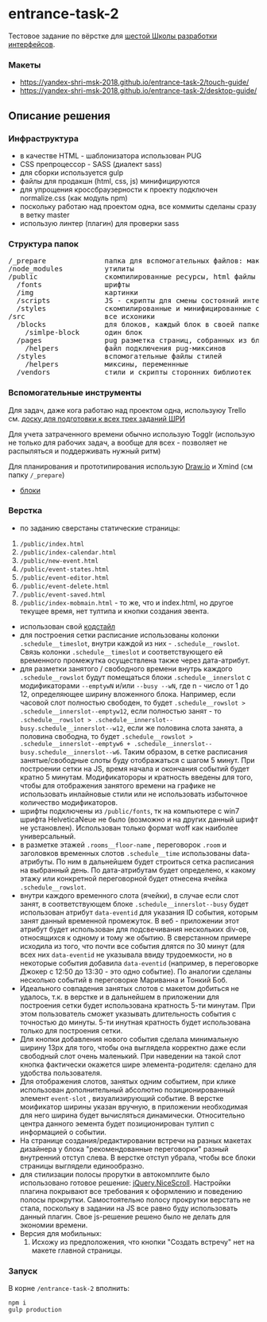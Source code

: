 # entrance-task-2
Тестовое задание по вёрстке для [шестой Школы разработки интерфейсов](https://academy.yandex.ru/events/frontend/shri_msk-2018/register/).

### Макеты
* https://yandex-shri-msk-2018.github.io/entrance-task-2/touch-guide/
* https://yandex-shri-msk-2018.github.io/entrance-task-2/desktop-guide/

## Описание решения

### Инфраструктура
* в качестве HTML - шаблонизатора использован PUG
* CSS препроцессор - SASS (диалект sass)
* для сборки используется gulp
* файлы для продакшн (html, css, js) минифицируются
* для упрощения кроссбраузерности к проекту подключен normalize.css (как модуль npm)
* поскольку работаю над проектом одна, все коммиты сделаны сразу в ветку master
* использую линтер (плагин) для проверки sass

### Структура папок
<pre>
/_prepare              папка для вспомогательных файлов: макеты, схема блоков и прочее
/node_modules          утилиты
/public                скомпилированные ресурсы, html файлы лежат в корне
  /fonts               шрифты
  /img                 картинки
  /scripts             JS - скрипты для смены состояний интерфейса
  /styles              скомпилированные и минифицированные стили
/src                   все исхоники
  /blocks              для блоков, каждый блок в своей папке
    /simlpe-block      один блок
  /pages               pug разметка страниц, собранных из блоков
    /helpers           файл подключения pug-миксинов
  /styles              вспомогательные файлы стилей
    /helpers           миксины, переменнные
  /vendors             стили и скрипты сторонних библиотек
</pre>

### Вспомогательные инструменты

Для задач, даже кога работаю над проектом одна, используюу Trello см. [доску для подготовки к всех трех заданий ШРИ](https://trello.com/b/H0OuhODB/%D0%BF%D0%BE%D0%B4%D0%B3%D0%BE%D1%82%D0%BE%D0%B2%D0%BA%D0%B0-%D0%BA-%D1%88%D1%80%D0%B8-2018-%D0%BC%D0%BE%D1%81%D0%BA%D0%B2%D0%B0)

Для учета затраченного времени обычно использую Togglr (использую не только для рабочих задач, а вообще для всех - позволяет не распыляться и поддерживать нужный ритм)

Для планирования и прототипирования использую [Draw.io](https://www.draw.io/) и Xmind (см папку ```/_prepare```)

* [блоки](https://github.com/2gnc/entrance-task-2/blob/master/_prepare/bem.xmind)

### Верстка
* по заданию сверстаны статические страницы: 
1. ```/public/index.html```
2. ```/public/index-calendar.html```
3. ```/public/new-event.html``` 
4. ```/public/event-states.html```
5. ```/public/event-editor.html```
6. ```/public/event-delete.html```
7. ```/public/event-saved.html```
8. ```/public/index-mobmain.html``` - то же, что и index.html, но другое текущее время, нет тултипа и кнопки создания эвента.

* использован свой [кодстайл](http://tgnc.ru/css-%D0%BA%D0%BE%D0%B4%D1%81%D1%82%D0%B0%D0%B9%D0%BB/)
* для построения сетки расписание использованы колонки ```.schedule__timeslot```, внутри каждой из них - ```.schedule__rowslot```. 
Связь колонки ```.schedule__timeslot``` и соответствующего ей временного промежутка осуществлена также через дата-атрибут.
* для разметки занятого / свободного времени внутрь каждого ```.schedule__rowslot``` будут помещаться блоки ```.schedule__innerslot``` 
с модификаторами ```--emptywN``` и/или ```--busy --wN```, где n - число от 1 до 12, определяющее ширину вложенного блока. Например, если часовой 
слот полностью свободен, то будет ```.schedule__rowslot > .schedule__innerslot--emptyw12```, если полностью занят - то ```.schedule__rowslot > .schedule__innerslot--busy.schedule__innerslot--w12```,
если же половина слота занята, а половина свободна, то будет ```.schedule__rowslot > .schedule__innerslot--emptyw6 + .schedule__innerslot--busy.schedule__innerslot--w6```. Таким образом, 
в сетке расписания занятые/свободные слоты буду отображаться с шагом 5 минут. При построении сетки на JS, время начала и окончания событий будет кратно 5 минутам.
Модификатороры и кратность введены для того, чтобы для отображения занятого времени на графике не использовать инлайновые стили или не использовать избыточное количество модификаторов.
* шрифты подключены из ```/public/fonts```, тк на компьютере с win7 шрифта HelveticaNeue не было (возможно и на других данный шрифт не установлен). Использован только формат woff как наиболее универсальный.
* в разметке этажей ```.rooms__floor-name``` , переговорок ```.room``` и заголовков временных слотов ```.schedule__time``` использованы data-атрибуты. По ним в дальнейшем будет строиться сетка расписания на выбранный день. По дата-атрибутам будет определено, к какому этажу или конкретной переговорной будет отнесена ячейка ```.schedule__rowslot```. 
* внутри каждого временного слота (ячейки), в случае если слот занят, в соответствующем блоке ``` .schedule__innerslot--busy ``` будет использован атрибут ``` data-eventid ``` для указания ID события, которым занят данный временной промежуток. В веб - приложении этот атрибут будет использован для подсвечивания нескольких div-ов, относящихся к одному и тому же обытию. 
В сверстанном примере исходила из того, что почти все события длятся по 30 минут (для всех них ```data-eventid``` не указывала ввиду трудоемкости, но в некоторые события добавила ``` data-eventid ``` (например, в переговорке 
Джокер с 12:50 до 13:30 - это одно событие). По аналогии сделаны несколько событий в переговорке Мариванна и Тонкий Боб.
* Идеального совпадения занятых слотов с макетом добиться не удалось, т.к. в верстке и в дальнейшем в приложении для построения сетки будет использована кратность 5-ти минутам. 
При этом пользователь сможет указывать длительность события с точностью до минуты. 5-ти инутная кратность будет использована только для построения сетки.
* Для кнопки добавления нового события сделала минимальную ширину 13px для того, чтобы она выглядела корректно даже если свободный слот очень маленький. 
При наведении на такой слот кнопка фактически окажется шире элемента-родителя: сделано для удобства пользователя.
* Для отображения слотов, занятых одним событием, при клике использован дополнительный абсолютно позиционированный элемент ```event-slot``` , визуализирующий событие. В верстке моификатор ширины указан вручную, 
в приложении необходимая для него ширина будет вычисляться динамически. Относительно центра данного эемента будет позиционирован тултип с информацией о событии.
* На странице создания/редактировании встречи на разных макетах дизайнера у блока "рекомендованные переговорки" разный внутренний отступ слева. В верстке 
отступ убрала, чтобы все блоки страницы выглядели единообразно.
* для стилизации полосы прорутки в автокомплите было использовано готовое решение: [jQuery.NiceScroll](https://github.com/inuyaksa/jquery.nicescroll/blob/master/README.md). Настройки плагина покрывают 
все требования к оформлению и поведению полосы прокрутки. Самостоятельно полосу прокрутки верстать не стала, 
поскольку в задании на JS все равно буду использовать данный плагин. Свое js-решение решено было не делать
для экономии времени. 
* Версия для мобильных: 
    1. Исхожу из предположения, что кнопки "Создать встречу" нет на макете главной страницы.

### Запуск

В корне ```/entrance-task-2``` вполнить: 

```
npm i
gulp production

```
